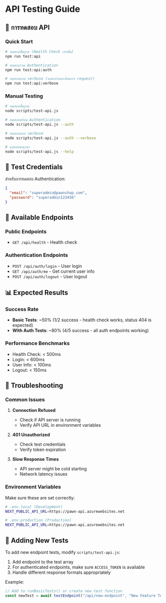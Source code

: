 # API Testing Guide

## 🧪 การทดสอบ API

### Quick Start

```bash
# ทดสอบพื้นฐาน (Health Check เท่านั้น)
npm run test:api

# ทดสอบรวม Authentication
npm run test:api:auth

# ทดสอบแบบ verbose (แสดงรายละเอียดการ request)
npm run test:api:verbose
```

### Manual Testing

```bash
# ทดสอบพื้นฐาน
node scripts/test-api.js

# ทดสอบพร้อม Authentication
node scripts/test-api.js --auth

# ทดสอบแบบ verbose
node scripts/test-api.js --auth --verbose

# แสดงคำแนะนำ
node scripts/test-api.js --help
```

## 🔐 Test Credentials

สำหรับการทดสอบ Authentication:

```json
{
  "email": "superadmin@pawnshop.com",
  "password": "superadmin123456"
}
```

## 📍 Available Endpoints

### Public Endpoints

- `GET /api/health` - Health check

### Authentication Endpoints

- `POST /api/auth/login` - User login
- `GET /api/auth/me` - Get current user info
- `POST /api/auth/logout` - User logout

## 📊 Expected Results

### Success Rate

- **Basic Tests**: ~50% (1/2 success - health check works, status 404 is expected)
- **With Auth Tests**: ~80% (4/5 success - all auth endpoints working)

### Performance Benchmarks

- Health Check: < 500ms
- Login: < 600ms
- User Info: < 100ms
- Logout: < 150ms

## 🔧 Troubleshooting

### Common Issues

1. **Connection Refused**

   - Check if API server is running
   - Verify API URL in environment variables

2. **401 Unauthorized**

   - Check test credentials
   - Verify token expiration

3. **Slow Response Times**
   - API server might be cold starting
   - Network latency issues

### Environment Variables

Make sure these are set correctly:

```bash
# .env.local (Development)
NEXT_PUBLIC_API_URL=https://pawn-api.azurewebsites.net

# .env.production (Production)
NEXT_PUBLIC_API_URL=https://pawn-api.azurewebsites.net
```

## 📝 Adding New Tests

To add new endpoint tests, modify `scripts/test-api.js`:

1. Add endpoint to the test array
2. For authenticated endpoints, make sure `ACCESS_TOKEN` is available
3. Handle different response formats appropriately

Example:

```javascript
// Add to runBasicTests() or create new test function
const newTest = await testEndpoint("/api/new-endpoint", "New Feature Test");
```
